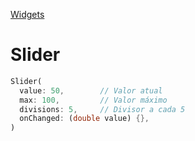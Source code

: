 [Widgets](https://github.com/leofds/flutter-class/blob/master/flutter/widgets/README.md)

# Slider

```dart
Slider(
  value: 50,        // Valor atual
  max: 100,         // Valor máximo
  divisions: 5,     // Divisor a cada 5
  onChanged: (double value) {},
)
```
